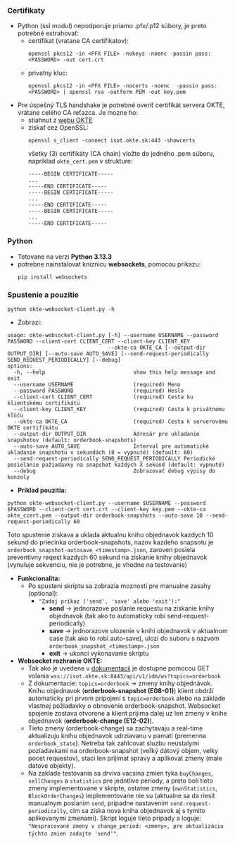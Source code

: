 ### Certifikaty
- Python (ssl modul) nepodporuje priamo .pfx/.p12 súbory, je preto potrebné extrahovať:
  - certifikat (vratane CA certifikatov):
    ```
    openssl pkcs12 -in <PFX FILE> -nokeys -noenc -passin pass:<PASSWORD> -out cert.crt
    ```
  - privatny kluc: 
	```
	openssl pkcs12 -in <PFX FILE> -nocerts -noenc  -passin pass:<PASSWORD> | openssl rsa -outform PEM -out key.pem
  	```
- Pre úspešný TLS handshake je potrebné overiť certifikát servera OKTE, vrátane celého CA reťazca. Je mozne ho:
  - stiahnut z [webu OKTE](htps://www.okte.sk/sk/informacie/oznamy/2025-02-13-vymena-serveroveho-certifikatu-okte-sk-dna-4-3-2025/)
  - získať cez OpenSSL:
    ```
    openssl s_client -connect isot.okte.sk:443 -showcerts
    ```
    všetky (3) certifikáty (CA chain) vložte do jedného .pem súboru, napríklad `okte_cert.pem` v strukture:
    ```
    -----BEGIN CERTIFICATE-----
    ...
    -----END CERTIFICATE-----
    -----BEGIN CERTIFICATE-----
    ...
    -----END CERTIFICATE-----
    -----BEGIN CERTIFICATE-----
    ...
    -----END CERTIFICATE-----
### Python
- Tetovane na verzi **Python 3.13.3** 
- potrebne nainstalovat kniznicu **websockets**, pomocou prikazu:
  ```
  pip install websockets
  ```
### Spustenie a pouzitie
```
python okte-websocket-client.py -h
```
- Zobrazi:
```
usage: okte-websocket-client.py [-h] --username USERNAME --password PASSWORD --client-cert CLIENT_CERT --client-key CLIENT_KEY
                                --okte-ca OKTE_CA [--output-dir OUTPUT_DIR] [--auto-save AUTO_SAVE] [--send-request-periodically SEND_REQUEST_PERIODICALLY] [--debug]
options:
  -h, --help            				show this help message and exit
  --username USERNAME   				(required) Meno
  --password PASSWORD   				(required) Heslo
  --client-cert CLIENT_CERT				(required) Cesta ku klientskému certifikátu
  --client-key CLIENT_KEY				(required) Cesta k privátnemu kľúču
  --okte-ca OKTE_CA     				(required) Cesta k serverovému OKTE certifikátu
  --output-dir OUTPUT_DIR				Adresár pre ukladanie snapshotov (default: orderbook-snapshots)
  --auto-save AUTO_SAVE					Interval pre automatické ukladanie snapshotu v sekundách (0 = vypnuté) (default: 60)
  --send-request-periodically SEND_REQUEST_PERIODICALLY	Periodické posielanie požiadavky na snapshot každých X sekúnd (default: vypnuté)
  --debug               				Zobrazovať debug výpisy do konzoly
```
- **Priklad pouzitia:**
```
python okte-websocket-client.py --username $USERNAME --password $PASSWORD --client-cert cert.crt --client-key key.pem --okte-ca okte_ccert.pem --output-dir orderbook-snapshots --auto-save 10 --send-request-periodically 60
```
Toto spustenie ziskava a uklada aktualnu knihu objednavok kazdych 10 sekund do priecinka orderbook-snapshots, nazov kazdeho snapsotu je `orderbook_snapshot-autosave_<timestamp>.json`, zaroven posiela preventivny reqest kazdych 60 sekund na ziskanie knihy objednavok (vynuluje sekvenciu, nie je potrebne, je vhodne na testovanie)
- **Funkcionalita:**
  - Po spusteni skriptu sa zobrazia moznosti pre manualne zasahy (optional):
    - `"Zadaj príkaz ('send', 'save' alebo 'exit'):"`
      - **send** -> jednorazove poslanie requestu na ziskanie knihy objednavok (tak ako to automaticky robi send-request-periodically)
      - **save** -> jednorazove ulozenie v knihi objednavok v aktualnom case (tak ako to robi auto-save), ulozi do suboru s nazvom `orderbook_snapshot_<timestamp>.json`
      - **exit** -> ukonci vykonavanie skriptu 
- **Websocket rozhranie OKTE:** 
  - Tak ako je uvedene v [dokumentacii](https://okte.sk/media/5xkepcls/isot_technicka_specifikacia_externych_rozhrani_systemu_ut_1_19_upgradevdt_final.pdf) je dostupne pomocou GET volania `wss://isot.okte.sk:8443/api/v1/idm/ws?topics=orderbook`
  - Z dokumentacie: `topics=orderbook` -> zmeny knihy objednávok. Knihu objednavok (**orderbook-snapshot (E08-01)**) klient obdrží automaticky pri prvom pripojení s `topic=orderbook` alebo na základe vlastnej požiadavky o obnovenie orderbook-snapshot. Websocket spojenie zostava otvorene a klient prijima dalej uz len zmeny v knihe objednavok (**orderbook-change (E12-02)**). 
  - Tieto zmeny (orderbook-change) sa zachytavaju a real-time aktualizuju knihu objednavok udrziavanu v pamati (premenna `orderbook_state`). Netreba tak zahlcovat sluzbu neustalymi poziadavkami na orderbook-snapshot (veľký dátový objem, velky pocet requestov), staci len prijimat spravy a aplikovat zmeny (male datove objekty).
  - Na zaklade testovania sa drviva vacsina zmien tyka `buyChanges`, `sellChanges` a `statistics` pre jedntlive periody, a preto boli tieto zmeny implementovane v skripte, ostatne zmeny (`ownStatistics`, `BlockOrderChanges`) implementovane nie su (aktualne sa da riesit manualnym poslanim `send`, pripadne nastavenim `send-request-periodically`, cim sa ziska nova kniha objednavok aj s tymito aplikovanymi zmenami). Skript loguje tieto pripady a loguje: `"Nespracované zmeny v change_period: <zmeny>, pre aktualizáciu týchto zmien zadajte 'send'"`.